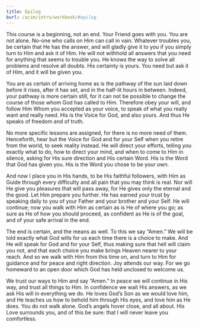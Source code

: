 ```yaml
---
title: Epilog
burl: /acim/intro/workbook/#epilog
---
```


This course is a beginning, not an end. Your Friend goes with you. You
are not alone. No-one who calls on Him can call in vain. Whatever
troubles you, be certain that He has the answer, and will gladly give it
to you if you simply turn to Him and ask it of Him. He will not withhold
all answers that you need for anything that seems to trouble you. He
knows the way to solve all problems and resolve all doubts. His
certainty is yours. You need but ask it of Him, and it will be given you.

You are as certain of arriving home as is the pathway of the sun laid
down before it rises, after it has set, and in the half-lit hours in
between. Indeed, your pathway is more certain still, for it can not be
possible to change the course of those whom God has called to Him.
Therefore obey your will, and follow Him Whom you accepted as your
voice, to speak of what you really want and really need. His is the
Voice for God, and also yours. And thus He speaks of freedom and of
truth.

No more specific lessons are assigned, for there is no more need of
them. Henceforth, hear but the Voice for God and for your Self when you
retire from the world, to seek reality instead. He will direct your
efforts, telling you exactly what to do, how to direct your mind, and
when to come to Him in silence, asking for His sure direction and His
certain Word. His is the Word that God has given you. His is the Word
you chose to be your own.

And now I place you in His hands, to be His faithful followers, with Him
as Guide through every difficulty and all pain that you may think is
real. Nor will He give you pleasures that will pass away, for He gives
only the eternal and the good. Let Him prepare you further. He has
earned your trust by speaking daily to you of your Father and your
brother and your Self. He will continue; now you walk with Him as
certain as is He of where you go; as sure as He of how you should
proceed, as confident as He is of the goal, and of your safe arrival in
the end.

The end is certain, and the means as well. To this we say “Amen.” We
will be told exactly what God wills for us each time there is a choice
to make. And He will speak for God and for your Self, thus making sure
that hell will claim you not, and that each choice you make brings
Heaven nearer to your reach. And so we walk with Him from this time on,
and turn to Him for guidance and for peace and right direction. Joy
attends our way. For we go homeward to an open door which God has held
unclosed to welcome us.

We trust our ways to Him and say “Amen.” In peace we will continue in
His way, and trust all things to Him. In confidence we wait His answers,
as we ask His will in everything we do. He loves God’s Son as we would
love him, and He teaches us how to behold him through His eyes, and love
him as He does. You do not walk alone. God’s angels hover close, and all
about. His Love surrounds you, and of this be sure: that I will never
leave you comfortless.

